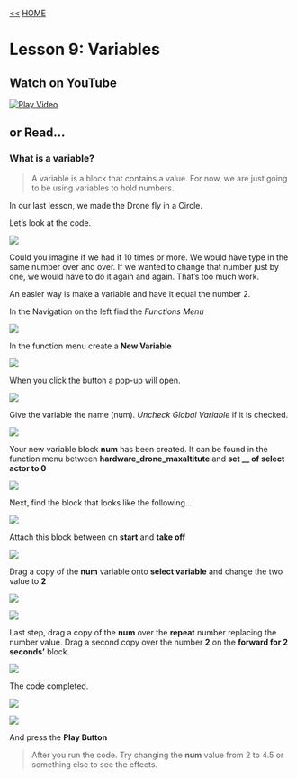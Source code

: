 [<<](13-lesson-8-fly-in-a-circle.md)  [HOME](https://github.com/drjonesy/ParrotDrone_Airborne_CodingWithTynker) 
# Lesson 9: Variables

## Watch on YouTube

[![Play Video](images/12-vid-github-img.png)](https://www.youtube.com/watch?v=N9hTL7zcH5I&index=14&list=PLyCwPGjh8kDzoPi_4_G_BlavE3nlbkBCd)

## or Read...

### What is a variable? 
> A variable is a block that contains a value. For now, we are just going to be using variables to hold numbers.

In our last lesson, we made the Drone fly in a Circle. 

Let’s look at the code.

![](images/14-L9-step1.png)

Could you imagine if we had it 10 times or more. We would have type in the same number over and over. If we wanted to change that number just by one, we would have to do it again and again. That’s too much work.

An easier way is make a variable and have it equal the number 2.

In the Navigation on the left find the *Functions Menu*

![](images/14-L9-step2.png)

In the function menu create a **New Variable**

![](images/14-L9-step3.png)

When you click the button a pop-up will open. 

![](images/14-L9-step4.png)

Give the variable the name (num). *Uncheck Global Variable* if it is checked.

![](images/14-L9-step5.png)

Your new variable block **num** has been created. It can be found in the function menu between **hardware_drone_maxaltitute** and **set __ of select actor to 0**

![](images/14-L9-step6.png)

Next, find the block that looks like the following…

![](images/14-L9-step7.png)

Attach this block between on **start** and **take off**

![](images/14-L9-step8.png)

Drag a copy of the **num** variable onto **select variable** and change the two value to **2**

![](images/14-L9-step9.png)

![](images/14-L9-step10.png)

Last step, drag a copy of the **num** over the **repeat** number replacing the number value. Drag a second copy over the number **2** on the **forward for 2 seconds’** block.

![](images/14-L9-step11.png)

The code completed. 

![](images/14-L9-step11.png)

![](images/06-L01-playBtn.png)

And press the **Play Button**

> After you run the code. Try changing the **num** value from 2 to 4.5 or something else to see the effects.

